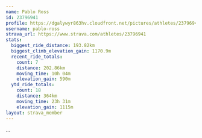 ```yaml
---
name: Pablo Ross
id: 23796941
profile: https://dgalywyr863hv.cloudfront.net/pictures/athletes/23796941/14615399/1/large.jpg
username: pablo-ross
strava_url: https://www.strava.com/athletes/23796941
stats:
  biggest_ride_distance: 193.82km
  biggest_climb_elevation_gain: 1170.9m
  recent_ride_totals:
    count: 7
    distance: 202.86km
    moving_time: 10h 04m
    elevation_gain: 590m
  ytd_ride_totals:
    count: 18
    distance: 364km
    moving_time: 23h 31m
    elevation_gain: 1115m
layout: strava_member
--- 
```

...
